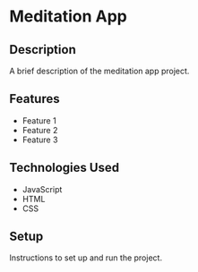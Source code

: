 # Meditation App

## Description

A brief description of the meditation app project.

## Features

- Feature 1
- Feature 2
- Feature 3

## Technologies Used

- JavaScript
- HTML
- CSS

## Setup

Instructions to set up and run the project.
